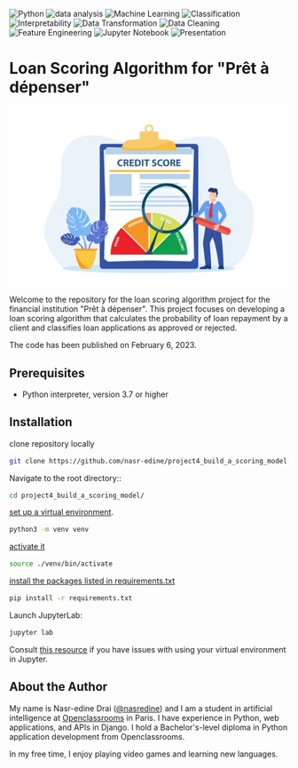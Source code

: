 ![Python](https://badgen.net/pypi/python/black) ![data analysis](https://badgen.net/badge/subject/data_analysis/blue) ![Machine Learning](https://badgen.net/badge/subject/Machine%20Learning/orange) ![Classification](https://badgen.net/badge/subject/Classification/green) ![Interpretability](https://badgen.net/badge/subject/Interpretability/yellow) ![Data Transformation](https://badgen.net/badge/subject/Data%20Transformation/purple) ![Data Cleaning](https://badgen.net/badge/subject/Data%20Cleaning/blue) ![Feature Engineering](https://badgen.net/badge/subject/Feature%20Engineering/red) ![Jupyter Notebook](https://badgen.net/badge/subject/Jupyter%20Notebook/blue) ![Presentation](https://badgen.net/badge/subject/Presentation/red)

# Loan Scoring Algorithm for "Prêt à dépenser"

![Alt Text](https://github.com/nasr-edine/Building_Credit_Scoring_Model_using_ML/blob/main/imgs/credit_score.jpeg)


Welcome to the repository for the loan scoring algorithm project for the financial institution "Prêt à dépenser". This project focuses on developing a loan scoring algorithm that calculates the probability of loan repayment by a client and classifies loan applications as approved or rejected.

The code has been published on February 6, 2023.

## Prerequisites

- Python interpreter, version 3.7 or higher

## Installation

clone repository locally

```bash
git clone https://github.com/nasr-edine/project4_build_a_scoring_model.git
```

Navigate to the root directory::

```bash
cd project4_build_a_scoring_model/
```

[set up a virtual environment](https://packaging.python.org/guides/installing-using-pip-and-virtual-environments/#creating-a-virtual-environment).

```bash
python3 -m venv venv
```

[activate it](https://packaging.python.org/guides/installing-using-pip-and-virtual-environments/#activating-a-virtual-environment)

```bash
source ./venv/bin/activate
```

[install the packages listed in requirements.txt](https://packaging.python.org/guides/installing-using-pip-and-virtual-environments/#using-requirements-files)

```bash
pip install -r requirements.txt
```

Launch JupyterLab:

```bash
jupyter lab
```

Consult [this resource](https://www.zainrizvi.io/blog/jupyter-notebooks-best-practices-use-virtual-environments/) if you have issues with using your virtual environment in Jupyter.

## About the Author
My name is Nasr-edine Drai ([@nasredine](https://github.com/nasr-edine)) and I am a student in artificial intelligence at [Openclassrooms](https://openclassrooms.com/fr/) in Paris. I have experience in Python, web applications, and APIs in Django. I hold a Bachelor's-level diploma in Python application development from Openclassrooms.

In my free time, I enjoy playing video games and learning new languages.